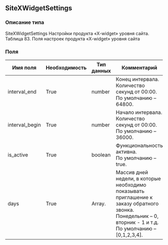 
## SiteXWidgetSettings

### Описание типа
SiteXWidgetSettings
Настройки продукта «X-widget» уровня сайта.
Таблица 83. Поля настроек продукта «X-widget» уровня сайта


### Поля

| Имя поля | Необходимость | Тип данных | Комментарий |
|---|---|---|---|
|interval_end|True|number|Конец интервала. Количество секунд от 00:00.<br/>По умолчанию – 64800.<br/>|
|interval_begin|True|number|Начало интервала. Количество секунд от 00:00.<br/>По умолчанию – 36000.<br/>|
|is_active|True|boolean|Функциональность активна.<br/>По умолчанию – true.<br/>|
|days|True|Array.<numeric>|Массив дней недели, в которые необходимо показывать приглашение к заказу обратного звонка.<br/>Понедельник – 0, вторник - 1 и т.д.<br/>По умолчанию – [0,1,2,3,4].<br/>|
